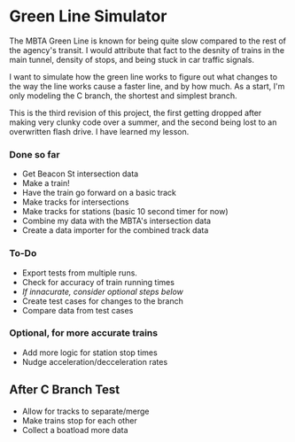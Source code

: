 # Green Line Simulator

The MBTA Green Line is known for being quite slow compared to the rest of the agency's transit. I would attribute that fact to the desnity of trains in the main tunnel, density of stops, and being stuck in car traffic signals.

I want to simulate how the green line works to figure out what changes to the way the line works cause a faster line, and by how much. As a start, I'm only modeling the C branch, the shortest and simplest branch.

This is the third revision of this project, the first getting dropped after making very clunky code over a summer, and the second being lost to an overwritten flash drive. I have learned my lesson.

### Done so far

- Get Beacon St intersection data
- Make a train!
- Have the train go forward on a basic track
- Make tracks for intersections
- Make tracks for stations (basic 10 second timer for now)
- Combine my data with the MBTA's intersection data
- Create a data importer for the combined track data

### To-Do

- Export tests from multiple runs.
- Check for accuracy of train running times
- *If innacurate, consider optional steps below*
- Create test cases for changes to the branch
- Compare data from test cases

### Optional, for more accurate trains

- Add more logic for station stop times
- Nudge acceleration/decceleration rates

## After C Branch Test

- Allow for tracks to separate/merge
- Make trains stop for each other
- Collect a boatload more data
